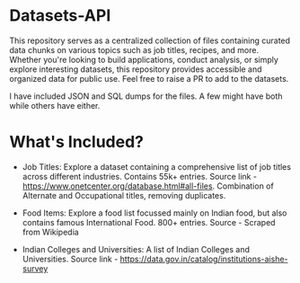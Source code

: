 # Datasets-API
This repository serves as a centralized collection of files containing curated data chunks on various topics such as job titles, recipes, and more. Whether you're looking to build applications, conduct analysis, or simply explore interesting datasets, this repository provides accessible and organized data for public use. Feel free to raise a PR to add to the datasets. 

I have included JSON and SQL dumps for the files. A few might have both while others have either. 


# What's Included?
- Job Titles: Explore a dataset containing a comprehensive list of job titles across different industries. Contains 55k+ entries. Source link - https://www.onetcenter.org/database.html#all-files. Combination of Alternate and Occupational titles, removing duplicates. 

- Food Items: Explore a food list focussed mainly on Indian food, but also contains famous International Food. 800+ entries. Source - Scraped from Wikipedia

- Indian Colleges and Universities: A list of Indian Colleges and Universities. Source link - https://data.gov.in/catalog/institutions-aishe-survey


